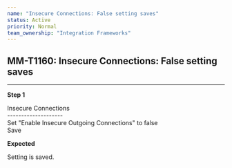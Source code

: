 ```yaml
---
name: "Insecure Connections: False setting saves"
status: Active
priority: Normal
team_ownership: "Integration Frameworks"
---
```


## MM-T1160: Insecure Connections: False setting saves

---

**Step 1**

Insecure Connections\
\--------------------\
Set "Enable Insecure Outgoing Connections" to false\
Save

**Expected**

Setting is saved.
